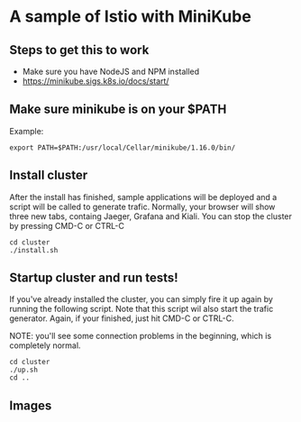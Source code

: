# A sample of Istio with MiniKube

## Steps to get this to work
- Make sure you have NodeJS and NPM installed
- https://minikube.sigs.k8s.io/docs/start/

## Make sure minikube is on your $PATH
Example:
```
export PATH=$PATH:/usr/local/Cellar/minikube/1.16.0/bin/
```
## Install cluster
After the install has finished, sample applications will be deployed and a script will be called to generate trafic. Normally, your browser will show three new tabs, containg Jaeger, Grafana and Kiali. You can stop the cluster by pressing CMD-C or CTRL-C

```
cd cluster
./install.sh
```

## Startup cluster and run tests!
If you've already installed the cluster, you can simply fire it up again by running the following script. Note that this script wil also start the trafic generator. Again, if your finished, just hit CMD-C or CTRL-C.

NOTE: you'll see some connection problems in the beginning, which is completely normal.
```
cd cluster
./up.sh
cd ..
```

## Images

